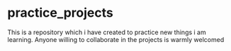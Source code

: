 # practice_projects
This is a repository which i have created to practice new things i am learning. Anyone willing to collaborate in the projects is warmly welcomed
